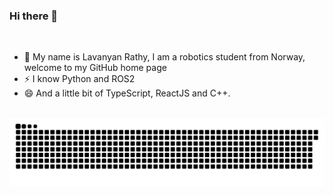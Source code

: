 ### Hi there 👋

<br/>

- 🌱 My name is Lavanyan Rathy, I am a robotics student from Norway, welcome to my GitHub home page
- ⚡ I know Python and ROS2
- 😄 And a little bit of TypeScript, ReactJS and C++.

<br/>

<div align="center">
    <picture align="center">
      <source media="(prefers-color-scheme: dark)" srcset="https://raw.githubusercontent.com/Niefee/niefee/master/assets/github-contribution-grid-snake.svg">
      <source media="(prefers-color-scheme: light)" srcset="https://raw.githubusercontent.com/Niefee/niefee/master/assets/github-contribution-grid-snake.svg">
      <img alt="github contribution grid snake animation" src="https://raw.githubusercontent.com/Niefee/niefee/master/assets/github-contribution-grid-snake.svg">
    </picture>
</div>
